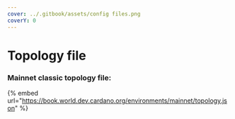 ```yaml
---
cover: ../.gitbook/assets/config files.png
coverY: 0
---
```


# Topology file

### Mainnet classic topology file:

{% embed url="https://book.world.dev.cardano.org/environments/mainnet/topology.json" %}
